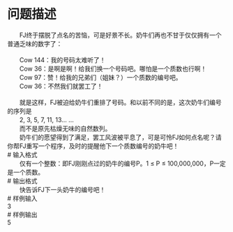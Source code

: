 <div id="pcont1" style="margin-top:20px; display:block;">

# 问题描述

<div class="pdcont">　　FJ终于摆脱了点名的苦恼，可是好景不长。奶牛们再也不甘于仅仅拥有一个普通乏味的数字了：<br/>
<br/>
　　Cow 144：我的号码太难听了！<br/>
　　Cow 36：是啊是啊！给我们换一个号码吧。哪怕是一个质数也行啊！<br/>
　　Cow 97：赞！给我的兄弟们（姐妹？）一个质数的编号吧。<br/>
　　Cow 36：不然我们就罢工了！<br/>
<br/>
　　就是这样，FJ被迫给奶牛们重排了号码。和以前不同的是，这次奶牛们编号的序列是<br/>
　　2, 3, 5, 7, 11, 13… …<br/>
　　而不是原先枯燥无味的自然数列。<br/>
　　奶牛们的愿望得到了满足，罢工风波被平息了，可是可怜FJ如何点名呢？请你帮FJ重写一个程序，及时的提醒他下一个质数编号的奶牛吧！</div>
# 输入格式

<div class="pdcont">　　仅有一个整数：即FJ刚刚点过的奶牛的编号P。1 ≤ P ≤ 100,000,000，P一定是一个质数。</div>
# 输出格式

<div class="pdcont">　　快告诉FJ下一头奶牛的编号吧！</div>
# 样例输入

<div class="pddata">3</div>
# 样例输出

<div class="pddata">5</div>

</div>